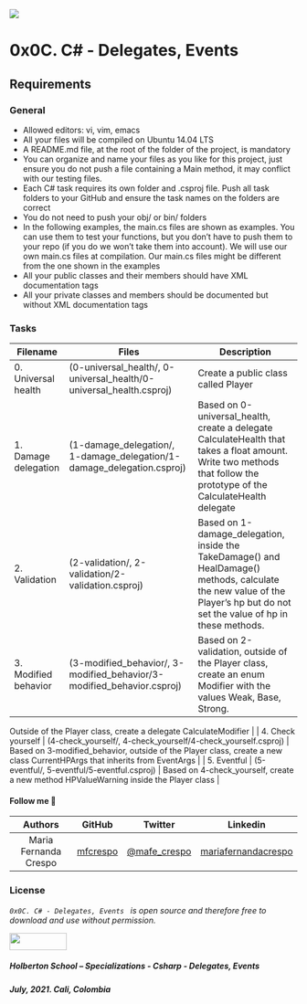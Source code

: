 ![](https://www.cnjobs.dk/drupal/sites/default/files/2019-01/csharp-01.png)

# 0x0C. C# - Delegates, Events

## Requirements

### General
* Allowed editors: vi, vim, emacs
* All your files will be compiled on Ubuntu 14.04 LTS
* A README.md file, at the root of the folder of the project, is mandatory
* You can organize and name your files as you like for this project, just ensure you do not push a file containing a Main method, it may conflict with our testing files.
* Each C# task requires its own folder and .csproj file. Push all task folders to your GitHub and ensure the task names on the folders are correct
* You do not need to push your obj/ or bin/ folders
* In the following examples, the main.cs files are shown as examples. You can use them to test your functions, but you don’t have to push them to your repo (if you do we won’t take them into account). We will use our own main.cs files at compilation. Our main.cs files might be different from the one shown in the examples
* All your public classes and their members should have XML documentation tags
* All your private classes and members should be documented but without XML documentation tags

### Tasks

| **Filename** | **Files** | **Description** |
|---|---|---|
| 0. Universal health | (0-universal_health/, 0-universal_health/0-universal_health.csproj) | Create a public class called Player  |
| 1. Damage delegation | (1-damage_delegation/, 1-damage_delegation/1-damage_delegation.csproj) | Based on 0-universal_health, create a delegate CalculateHealth that takes a float amount. Write two methods that follow the prototype of the CalculateHealth delegate  |
| 2. Validation | (2-validation/, 2-validation/2-validation.csproj) | Based on 1-damage_delegation, inside the TakeDamage() and HealDamage() methods, calculate the new value of the Player’s hp but do not set the value of hp in these methods.  |
| 3. Modified behavior | (3-modified_behavior/, 3-modified_behavior/3-modified_behavior.csproj) | Based on 2-validation, outside of the Player class, create an enum Modifier with the values Weak, Base, Strong.

Outside of the Player class, create a delegate CalculateModifier  |
| 4. Check yourself | (4-check_yourself/, 4-check_yourself/4-check_yourself.csproj) | Based on 3-modified_behavior, outside of the Player class, create a new class CurrentHPArgs that inherits from EventArgs  |
| 5. Eventful | (5-eventful/, 5-eventful/5-eventful.csproj) | Based on 4-check_yourself, create a new method HPValueWarning inside the Player class  |

#### Follow me 💬

| Authors | GitHub | Twitter | Linkedin |
| :---: | :---: | :---: | :---: |
| Maria Fernanda Crespo | [mfcrespo](https://github.com/mfcrespo) | [@mafe_crespo](https://twitter.com/mafe_crespo) | [mariafernandacrespo](https://www.linkedin.com/in/mariafernandacrespo) |

### License
*`0x0C. C# - Delegates, Events ` is open source and therefore free to download and use without permission.*

<a href="url"><img src="https://www.holbertonschool.com/holberton-logo.png" align="middle" width="100" height="30"></a>

##### Holberton School – Specializations - Csharp - Delegates, Events
##### July, 2021. Cali, Colombia